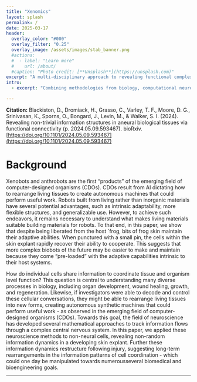 ```yaml
---
title: "Xenomics"
layout: splash
permalink: /
date: 2025-03-17
header:
  overlay_color: "#000"
  overlay_filter: "0.25"
  overlay_image: /assets/images/stab_banner.png
  #actions:
  #  - label: "Learn more"
  #    url: /about/
  #caption: "Photo credit: [**Unsplash**](https://unsplash.com)"
excerpt: "A multi-disciplinary approach to revealing functional complexity in biological systems."
intro:
  - excerpt: "Combining methodologies from biology, computational neuroscience, and computer science, xenomics is a methodological toolkit for scientists exploring emergent"

---
```


**Citation:** Blackiston, D., Dromiack, H., Grasso, C., Varley, T. F., Moore, D. G., Srinivasan, K., Sporns, O., Bongard, J., Levin, M., & Walker, S. I. (2024). Revealing non-trivial information structures in aneural biological tissues via functional connectivity (p. 2024.05.09.593467). bioRxiv. [https://doi.org/10.1101/2024.05.09.593467](https://doi.org/10.1101/2024.05.09.593467)

# Background

Xenobots and anthrobots are the first “products” of the emerging field of computer-designed organisms (CDOs). CDOs result from AI dictating how to rearrange living tissues to create autonomous machines that could perform useful work. Robots built from living rather than inorganic materials have several potential advantages, such as intrinsic adaptability, more flexible structures, and generalizable use. However, to achieve such endeavors, it remains necessary to understand what makes living materials suitable building materials for robots. To that end, in this paper, we show that despite being liberated from the host `frog, bits of frog skin maintain their adaptive abilities. When punctured with a small pin, the cells within the skin explant rapidly recover their ability to cooperate. This suggests that more complex biobots of the future may be easier to make and maintain because they come “pre-loaded” with the adaptive capabilities intrinsic to their host systems.

How do individual cells share information to coordinate tissue and organism level function?  This question is central to understanding many diverse processes in biology, including organ development, wound healing, growth, and regeneration.  Likewise, if investigators were able to decode and control these cellular conversations, they might be able to rearrange living tissues into new forms, creating autonomous synthetic machines that could perform useful work - as observed in the emerging field of computer-designed organisms (CDOs).  Towards this goal, the field of neuroscience has developed several mathematical approaches to track information flows through a complex central nervous system. In this paper, we applied these neuroscience methods to non-neural cells, revealing non-random information dynamics in a developing skin explant.  Further these information dynamics restructure following injury, suggesting long-term rearrangements in the information patterns of cell coordination - which could one day be manipulated towards numerousseveral biomedical and bioengineering goals.

---
